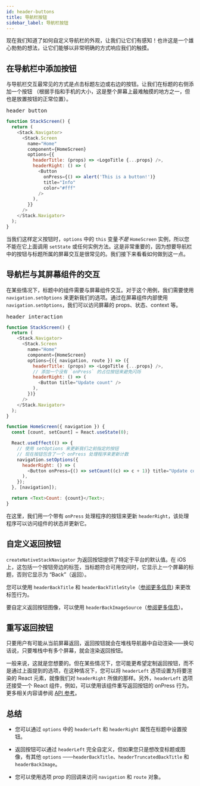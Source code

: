 ```yaml
---
id: header-buttons
title: 导航栏按钮
sidebar_label: 导航栏按钮
---
```


现在我们知道了如何自定义导航栏的外观，让我们让它们有感知！也许这是一个雄心勃勃的想法，让它们能够以非常明确的方式响应我们的触摸。

## 在导航栏中添加按钮

与导航栏交互最常见的方式是点击标题左边或右边的按钮。让我们在标题的右侧添加一个按钮 （根据手指和手机的大小，这是整个屏幕上最难触摸的地方之一，但也是放置按钮的正常位置）。

<samp id="simple-header-button">header button</samp>

```js
function StackScreen() {
  return (
    <Stack.Navigator>
      <Stack.Screen
        name="Home"
        component={HomeScreen}
        options={{
          headerTitle: (props) => <LogoTitle {...props} />,
          headerRight: () => (
            <Button
              onPress={() => alert('This is a button!')}
              title="Info"
              color="#fff"
            />
          ),
        }}
      />
    </Stack.Navigator>
  );
}
```

当我们这样定义按钮时，`options` 中的 `this` 变量*不是* `HomeScreen` 实例，所以您不能在它上面调用 `setState` 或任何实例方法。这是非常重要的，因为想要导航栏中的按钮与标题所属的屏幕交互是很常见的。我们接下来看看如何做到这一点。

## 导航栏与其屏幕组件的交互

在某些情况下，标题中的组件需要与屏幕组件交互。对于这个用例，我们需要使用 `navigation.setOptions` 来更新我们的选项。通过在屏幕组件内部使用 `navigation.setOptions`，我们可以访问屏幕的 props、状态、context 等。

<samp id="header-interaction">header interaction</samp>

```js
function StackScreen() {
  return (
    <Stack.Navigator>
      <Stack.Screen
        name="Home"
        component={HomeScreen}
        options={({ navigation, route }) => ({
          headerTitle: (props) => <LogoTitle {...props} />,
          // 添加一个没有 `onPress` 的占位按钮来避免闪烁
          headerRight: () => (
            <Button title="Update count" />
          ),
        })}
      />
    </Stack.Navigator>
  );
}

function HomeScreen({ navigation }) {
  const [count, setCount] = React.useState(0);

  React.useEffect(() => {
    // 使用 setOptions 来更新我们之前指定的按钮
    // 现在按钮包含了一个 onPress 处理程序来更新计数
    navigation.setOptions({
      headerRight: () => (
        <Button onPress={() => setCount((c) => c + 1)} title="Update count" />
      ),
    });
  }, [navigation]);

  return <Text>Count: {count}</Text>;
}
```

在这里，我们用一个带有 `onPress` 处理程序的按钮来更新 `headerRight`，该处理程序可以访问组件的状态并更新它。

## 自定义返回按钮

`createNativeStackNavigator` 为返回按钮提供了特定于平台的默认值。在 iOS 上，这包括一个按钮旁边的标签，当标题符合可用空间时，它显示上一个屏幕的标题，否则它显示为 “Back”（返回）。

您可以使用 `headerBackTitle` 和 `headerBackTitleStyle`（[参阅更多信息](native-stack-navigator.md#headerbacktitle)) 来更改标签行为。

要自定义返回按钮图像，可以使用 `headerBackImageSource`（[参阅更多信息](native-stack-navigator.md#headerbackimagesource)）。

## 重写返回按钮

只要用户有可能从当前屏幕返回，返回按钮就会在堆栈导航器中自动渲染——换句话说，只要堆栈中有多个屏幕，就会渲染返回按钮。

一般来说，这就是您想要的。但在某些情况下，您可能更希望定制返回按钮，而不是通过上面提到的选项，在这种情况下，您可以将 `headerLeft` 选项设置为将要渲染的 React 元素，就像我们对 `headerRight` 所做的那样。另外，`headerLeft` 选项还接受一个 React 组件，例如，可以使用该组件重写返回按钮的 onPress 行为。更多相关内容请参阅 [API 参考](native-stack-navigator.md#headerleft)。

## 总结

- 您可以通过 `options` 中的 `headerLeft` 和 `headerRight` 属性在标题中设置按钮。

- 返回按钮可以通过 `headerLeft` 完全自定义，但如果您只是想改变标题或图像，有其他 `options` ——`headerBackTitle`、`headerTruncatedBackTitle` 和 `headerBackImage`。

- 您可以使用选项 prop 的回调来访问 `navigation` 和 `route` 对象。